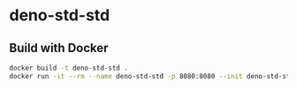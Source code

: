 # deno-std-std

## Build with Docker

```bash
docker build -t deno-std-std .
docker run -it --rm --name deno-std-std -p 8080:8080 --init deno-std-std
```

